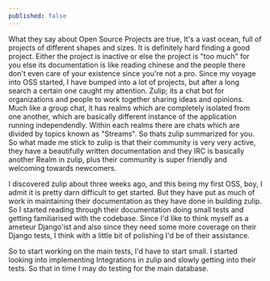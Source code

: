 ```yaml
---
published: false
---
```


What they say about Open Source Projects are true, It's a vast ocean, full of projects of different shapes and sizes. It is definitely hard finding a good project. Either the project is inactive or else the project is "too much" for you else its documentation is like reading chinese and the people there don't even care of your existence since you're not a pro. Since my voyage into OSS started, I have bumped into a lot of projects, but after a long search a certain one caught my attention. Zulip; its a chat bot for organizations and people to work together sharing ideas and opinions. Much like a group chat, it has realms which are completely isolated from one another, which are basically different instance of the application running independendly. Within each realms there are chats which are divided by topics known as "Streams". So thats zulip summarized for you. So what made me stick to zulip is that their community is very very active, they have a beautifully written documentation and they IRC is basically another Realm in zulip, plus their community is super friendly and welcoming towards newcomers. 

I discovered zulip about three weeks ago, and this being my first OSS, boy, I admit it is pretty darn difficult to get started. But they have put as much of work in maintaining their documentation as they have done in building zulip. So I started reading through their documentation doing small tests and getting familiarised with the codebase. Since I'd like to think myself as a ameteur Django'ist and also since they need some more coverage on their Django tests, I think with a little bit of polishing I'd be of their assistance.

So to start working on the main tests, I'd have to start small. I started looking into implementing Integrations in zulip and slowly getting into their tests. So that in time I may do testing for the main database.
